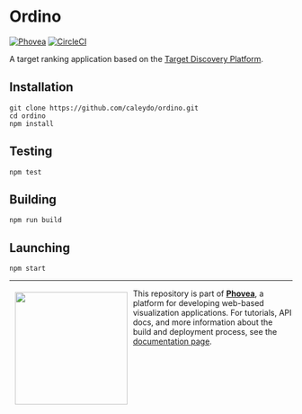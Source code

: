 Ordino 
=====================
[![Phovea][phovea-image]][phovea-url] [![CircleCI][circleci-image]][circleci-url] 


A target ranking application based on the [Target Discovery Platform](https://github.com/datavisyn/tdp_core).

Installation
------------

```
git clone https://github.com/caleydo/ordino.git
cd ordino
npm install
```

Testing
-------

```
npm test
```

Building
--------

```
npm run build
```

Launching
--------

```
npm start
```


***

<a href="https://caleydo.org"><img src="http://caleydo.org/assets/images/logos/caleydo.svg" align="left" width="200px" hspace="10" vspace="6"></a>
This repository is part of **[Phovea](http://phovea.caleydo.org/)**, a platform for developing web-based visualization applications. For tutorials, API docs, and more information about the build and deployment process, see the [documentation page](http://phovea.caleydo.org).



[phovea-image]: https://img.shields.io/badge/Phovea-Application-1BA64E.svg
[phovea-url]: https://phovea.caleydo.org
[circleci-image]: https://circleci.com/gh/Caleydo/ordino.svg?style=shield
[circleci-url]: https://circleci.com/gh/Caleydo/ordino
